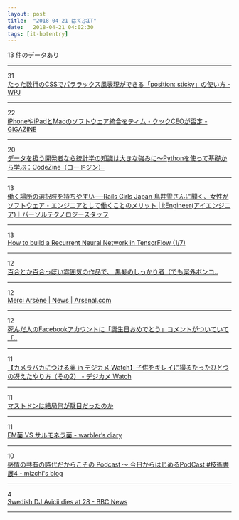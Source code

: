 ```yaml
---
layout: post
title:  "2018-04-21 はてぶIT"
date:   2018-04-21 04:02:30
tags: [it-hotentry]
---
```

13 件のデータあり

<hr><div class="row">
<div class="col-1"><span class="badge badge-pill badge-success h2">31</span></div>
<div class="col-11"><a href='https://www.webprofessional.jp/js-library-scrollreveal-2/' target='_blank'>たった数行のCSSでパララックス風表現ができる「position: sticky」の使い方 - WPJ</a></div>
</div>
<hr>
<div class="row">
<div class="col-1"><span class="badge badge-pill badge-success h2">22</span></div>
<div class="col-11"><a href='https://gigazine.net/news/20180420-ios-not-to-merge-with-macos/' target='_blank'>iPhoneやiPadとMacのソフトウェア統合をティム・クックCEOが否定 - GIGAZINE</a></div>
</div>
<hr>
<div class="row">
<div class="col-1"><span class="badge badge-pill badge-success h2">20</span></div>
<div class="col-11"><a href='https://codezine.jp/article/detail/10765' target='_blank'>データを扱う開発者なら統計学の知識は大きな強みに～Pythonを使って基礎から学ぶ：CodeZine（コードジン）</a></div>
</div>
<hr>
<div class="row">
<div class="col-1"><span class="badge badge-pill badge-success h2">13</span></div>
<div class="col-11"><a href='https://persol-tech-s.co.jp/i-engineer/human/railsgirls' target='_blank'>働く場所の選択肢を持ちやすい──Rails Girls Japan 鳥井雪さんに聞く、女性がソフトウェア・エンジニアとして働くことのメリット | i:Engineer(アイエンジニア)｜パーソルテクノロジースタッフ</a></div>
</div>
<hr>
<div class="row">
<div class="col-1"><span class="badge badge-pill badge-success h2">13</span></div>
<div class="col-11"><a href='https://medium.com/@erikhallstrm/83cd7105b767' target='_blank'>How to build a Recurrent Neural Network in TensorFlow (1/7)</a></div>
</div>
<hr>
<div class="row">
<div class="col-1"><span class="badge badge-pill badge-success h2">12</span></div>
<div class="col-11"><a href='https://anond.hatelabo.jp/20180417093102' target='_blank'>百合とか百合っぽい雰囲気の作品で、 黒髪のしっかり者（でも案外ポンコ..</a></div>
</div>
<hr>
<div class="row">
<div class="col-1"><span class="badge badge-pill badge-success h2">12</span></div>
<div class="col-11"><a href='https://www.arsenal.com/news/merci-arsene' target='_blank'>Merci Arsène | News | Arsenal.com</a></div>
</div>
<hr>
<div class="row">
<div class="col-1"><span class="badge badge-pill badge-success h2">12</span></div>
<div class="col-11"><a href='https://anond.hatelabo.jp/20180420134142' target='_blank'>死んだ人のFacebookアカウントに「誕生日おめでとう」コメントがついていて「..</a></div>
</div>
<hr>
<div class="row">
<div class="col-1"><span class="badge badge-pill badge-success h2">11</span></div>
<div class="col-11"><a href='https://dc.watch.impress.co.jp/docs/comic/clinic/1117966.html' target='_blank'>【カメラバカにつける薬 in デジカメ Watch】子供をキレイに撮るたったひとつの冴えたやり方（その2） - デジカメ Watch</a></div>
</div>
<hr>
<div class="row">
<div class="col-1"><span class="badge badge-pill badge-success h2">11</span></div>
<div class="col-11"><a href='https://anond.hatelabo.jp/20180419183039' target='_blank'>マストドンは結局何が駄目だったのか</a></div>
</div>
<hr>
<div class="row">
<div class="col-1"><span class="badge badge-pill badge-success h2">11</span></div>
<div class="col-11"><a href='http://warbler.hatenablog.com/entry/2018/04/20/160007' target='_blank'>EM菌 VS サルモネラ菌 - warbler’s diary</a></div>
</div>
<hr>
<div class="row">
<div class="col-1"><span class="badge badge-pill badge-success h2">10</span></div>
<div class="col-11"><a href='http://mizchi.hatenablog.com/entry/2018/04/20/230636' target='_blank'>感情の共有の時代だからこその Podcast 〜 今日からはじめるPodCast #技術書展4 - mizchi's blog</a></div>
</div>
<hr>
<div class="row">
<div class="col-1"><span class="badge badge-pill badge-success h2">4</span></div>
<div class="col-11"><a href='http://www.bbc.com/news/world-europe-43841194' target='_blank'>Swedish DJ Avicii dies at 28 - BBC News</a></div>
</div>
<hr>

